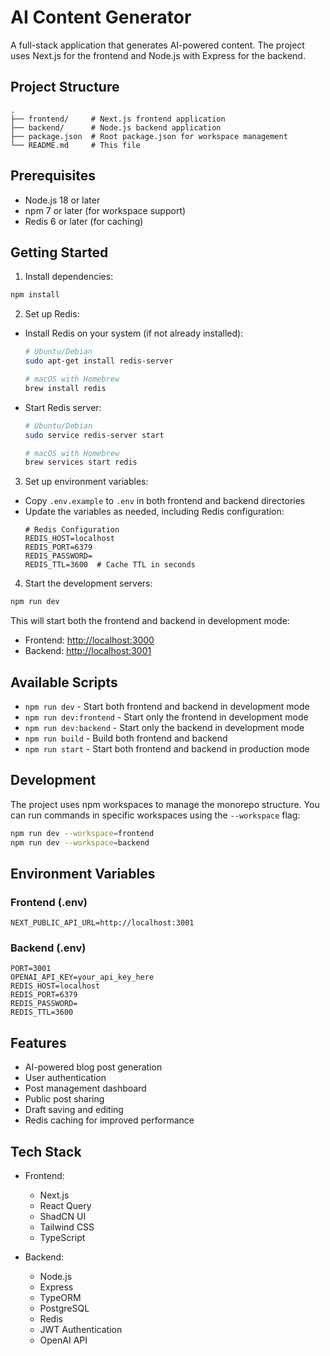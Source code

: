 # AI Content Generator

A full-stack application that generates AI-powered content. The project uses Next.js for the frontend and Node.js with Express for the backend.

## Project Structure

```
.
├── frontend/     # Next.js frontend application
├── backend/      # Node.js backend application
├── package.json  # Root package.json for workspace management
└── README.md     # This file
```

## Prerequisites

- Node.js 18 or later
- npm 7 or later (for workspace support)
- Redis 6 or later (for caching)

## Getting Started

1. Install dependencies:
```bash
npm install
```

2. Set up Redis:
- Install Redis on your system (if not already installed):
  ```bash
  # Ubuntu/Debian
  sudo apt-get install redis-server

  # macOS with Homebrew
  brew install redis
  ```
- Start Redis server:
  ```bash
  # Ubuntu/Debian
  sudo service redis-server start

  # macOS with Homebrew
  brew services start redis
  ```

3. Set up environment variables:
- Copy `.env.example` to `.env` in both frontend and backend directories
- Update the variables as needed, including Redis configuration:
  ```env
  # Redis Configuration
  REDIS_HOST=localhost
  REDIS_PORT=6379
  REDIS_PASSWORD=
  REDIS_TTL=3600  # Cache TTL in seconds
  ```

4. Start the development servers:
```bash
npm run dev
```

This will start both the frontend and backend in development mode:
- Frontend: [http://localhost:3000](http://localhost:3000)
- Backend: [http://localhost:3001](http://localhost:3001)

## Available Scripts

- `npm run dev` - Start both frontend and backend in development mode
- `npm run dev:frontend` - Start only the frontend in development mode
- `npm run dev:backend` - Start only the backend in development mode
- `npm run build` - Build both frontend and backend
- `npm run start` - Start both frontend and backend in production mode

## Development

The project uses npm workspaces to manage the monorepo structure. You can run commands in specific workspaces using the `--workspace` flag:

```bash
npm run dev --workspace=frontend
npm run dev --workspace=backend
```

## Environment Variables

### Frontend (.env)
```
NEXT_PUBLIC_API_URL=http://localhost:3001
```

### Backend (.env)
```
PORT=3001
OPENAI_API_KEY=your_api_key_here
REDIS_HOST=localhost
REDIS_PORT=6379
REDIS_PASSWORD=
REDIS_TTL=3600
```

## Features

- AI-powered blog post generation
- User authentication
- Post management dashboard
- Public post sharing
- Draft saving and editing
- Redis caching for improved performance

## Tech Stack

- Frontend:
  - Next.js
  - React Query
  - ShadCN UI
  - Tailwind CSS
  - TypeScript

- Backend:
  - Node.js
  - Express
  - TypeORM
  - PostgreSQL
  - Redis
  - JWT Authentication
  - OpenAI API 